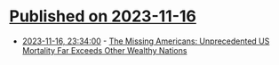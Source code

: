 # [Published on 2023-11-16](index.md)

* [2023-11-16, 23:34:00](https://soylentnews.org/article.pl?sid=23/11/15/152209&from=rss) - [The Missing Americans: Unprecedented US Mortality Far Exceeds Other Wealthy Nations](https://soylentnews.org/article.pl?sid=23/11/15/152209&from=rss)

